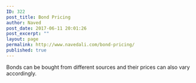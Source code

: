 ```yaml
---
ID: 322
post_title: Bond Pricing
author: Naved
post_date: 2017-06-11 20:01:26
post_excerpt: ""
layout: page
permalink: http://www.navedali.com/bond-pricing/
published: true
---
```

Bonds can be bought from different sources and their prices can also vary accordingly.